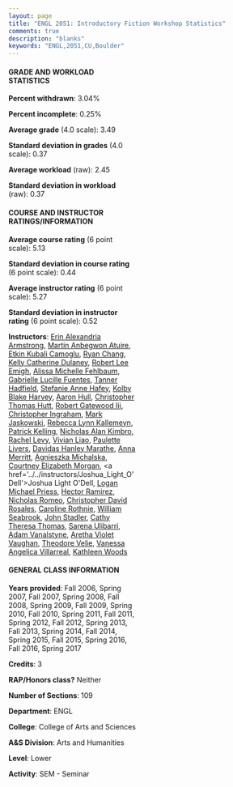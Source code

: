 ```yaml
---
layout: page
title: "ENGL 2051: Introductory Fiction Workshop Statistics"
comments: true
description: "blanks"
keywords: "ENGL,2051,CU,Boulder"
---
```

<head>
<script src="https://ajax.googleapis.com/ajax/libs/jquery/2.1.3/jquery.min.js"></script>
<script src="https://dl.dropboxusercontent.com/s/pc42nxpaw1ea4o9/highcharts.js?dl=0"></script>
<!-- <script src="../assets/js/highcharts.js"></script> -->
<style type="text/css">@font-face {
	font-family: "Bebas Neue";
	src: url(https://www.filehosting.org/file/details/544349/BebasNeue Regular.otf) format("opentype");
	}
	h1.Bebas { 
		font-family: "Bebas Neue", Verdana, Tahoma;
	}
</style>
</head>
<body>
	<div id="container" style="float: right; width: 45%; height: 88%; margin-left: 2.5%; margin-right: 2.5%;"></div>
	<script language="JavaScript">
		$(document).ready(function() {
		var chart = {type: 'column'};
		var title = {text: 'Grade Distribution'};
		var xAxis = {categories: ['A','B','C','D','F'],crosshair: true};
		var yAxis = {min: 0,title: {text: 'Percentage'}};
		var tooltip = {headerFormat: '<center><b><span style="font-size:20px">{point.key}</span></b></center>',
		               pointFormat: '<td style="padding:0"><b>{point.y:.1f}%</b></td>',
		               footerFormat: '</table>',shared: true,useHTML: true};
		var plotOptions = {column: {pointPadding: 0.0,borderWidth: 0}};  
		var credits = {enabled: false};var series= [{name: 'Percent',data: [67.44,23.81,4.92,1.08,2.75,]}];
		var json = {};
		json.chart = chart;
		json.title = title;
		json.tooltip = tooltip;
		json.xAxis = xAxis;
		json.yAxis = yAxis;  
		json.series = series;
		json.plotOptions = plotOptions;  
		json.credits = credits;
		$('#container').highcharts(json);
	});
	</script>
</body>
			   
#### GRADE AND WORKLOAD STATISTICS

**Percent withdrawn**: 3.04%

**Percent incomplete**: 0.25%

**Average grade** (4.0 scale): 3.49

**Standard deviation in grades** (4.0 scale): 0.37

**Average workload** (raw): 2.45

**Standard deviation in workload** (raw): 0.37

#### COURSE AND INSTRUCTOR RATINGS/INFORMATION

**Average course rating** (6 point scale): 5.13

**Standard deviation in course rating** (6 point scale): 0.44

**Average instructor rating** (6 point scale): 5.27

**Standard deviation in instructor rating** (6 point scale): 0.52

**Instructors**: <a href='../../instructors/Erin_Alexandria_Armstrong'>Erin Alexandria Armstrong</a>, <a href='../../instructors/Martin_Anbegwon_Atuire'>Martin Anbegwon Atuire</a>, <a href='../../instructors/Etkin_Kubali_Camoglu'>Etkin Kubali Camoglu</a>, <a href='../../instructors/Ryan_Chang'>Ryan Chang</a>, <a href='../../instructors/Kelly_Catherine_Dulaney'>Kelly Catherine Dulaney</a>, <a href='../../instructors/Robert_Lee_Emigh'>Robert Lee Emigh</a>, <a href='../../instructors/Alissa_Michelle_Fehlbaum'>Alissa Michelle Fehlbaum</a>, <a href='../../instructors/Gabrielle_Lucille_Fuentes'>Gabrielle Lucille Fuentes</a>, <a href='../../instructors/Tanner_Hadfield'>Tanner Hadfield</a>, <a href='../../instructors/Stefanie_Anne_Hafey'>Stefanie Anne Hafey</a>, <a href='../../instructors/Kolby_Blake_Harvey'>Kolby Blake Harvey</a>, <a href='../../instructors/Aaron_Hull'>Aaron Hull</a>, <a href='../../instructors/Christopher_Thomas_Hutt'>Christopher Thomas Hutt</a>, <a href='../../instructors/Robert_Gatewood_Iii'>Robert Gatewood Iii</a>, <a href='../../instructors/Christopher_Ingraham'>Christopher Ingraham</a>, <a href='../../instructors/Mark_Jaskowski'>Mark Jaskowski</a>, <a href='../../instructors/Rebecca_Lynn_Kallemeyn'>Rebecca Lynn Kallemeyn</a>, <a href='../../instructors/Patrick_Kelling'>Patrick Kelling</a>, <a href='../../instructors/Nicholas_Alan_Kimbro'>Nicholas Alan Kimbro</a>, <a href='../../instructors/Rachel_Levy'>Rachel Levy</a>, <a href='../../instructors/Vivian_Liao'>Vivian Liao</a>, <a href='../../instructors/Paulette_Livers'>Paulette Livers</a>, <a href='../../instructors/Davidas_Hanley_Marathe'>Davidas Hanley Marathe</a>, <a href='../../instructors/Anna_Merritt'>Anna Merritt</a>, <a href='../../instructors/Agnieszka_Michalska'>Agnieszka Michalska</a>, <a href='../../instructors/Courtney_Elizabeth_Morgan'>Courtney Elizabeth Morgan</a>, <a href='../../instructors/Joshua_Light_O'Dell'>Joshua Light O'Dell</a>, <a href='../../instructors/Logan_Michael_Priess'>Logan Michael Priess</a>, <a href='../../instructors/Hector_Ramirez'>Hector Ramirez</a>, <a href='../../instructors/Nicholas_Romeo'>Nicholas Romeo</a>, <a href='../../instructors/Christopher_David_Rosales'>Christopher David Rosales</a>, <a href='../../instructors/Caroline_Rothnie'>Caroline Rothnie</a>, <a href='../../instructors/William_Seabrook'>William Seabrook</a>, <a href='../../instructors/John_Stadler'>John Stadler</a>, <a href='../../instructors/Cathy_Theresa_Thomas'>Cathy Theresa Thomas</a>, <a href='../../instructors/Sarena_Ulibarri'>Sarena Ulibarri</a>, <a href='../../instructors/Adam_Vanalstyne'>Adam Vanalstyne</a>, <a href='../../instructors/Aretha_Violet_Vaughan'>Aretha Violet Vaughan</a>, <a href='../../instructors/Theodore_Velie'>Theodore Velie</a>, <a href='../../instructors/Vanessa_Angelica_Villarreal'>Vanessa Angelica Villarreal</a>, <a href='../../instructors/Kathleen_Woods'>Kathleen Woods</a>

#### GENERAL CLASS INFORMATION

**Years provided**: Fall 2006, Spring 2007, Fall 2007, Spring 2008, Fall 2008, Spring 2009, Fall 2009, Spring 2010, Fall 2010, Spring 2011, Fall 2011, Spring 2012, Fall 2012, Spring 2013, Fall 2013, Spring 2014, Fall 2014, Spring 2015, Fall 2015, Spring 2016, Fall 2016, Spring 2017

**Credits**: 3

**RAP/Honors class?** Neither

**Number of Sections**: 109

**Department**: ENGL

**College**: College of Arts and Sciences

**A&S Division**: Arts and Humanities

**Level**: Lower

**Activity**: SEM - Seminar
